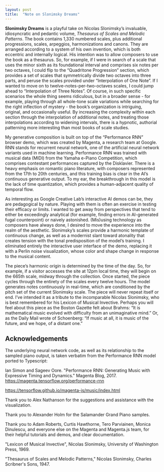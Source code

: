 ```yaml
---
layout: post
title:  "Note on Slonimsky Dreams"
---
```


**Slonimsky Dreams** is a playful take on Nicolas Slonimsky’s invaluable, idiosyncratic and pedantic volume, *Thesaurus of Scales and Melodic Patterns*. The book contains 1,330 numbered scales, plus additional progressions, scales, arpeggios, harmonizations and canons. They are arranged according to a system of his own invention, which is both eccentric and internally logical. His intention was to allow composers  to use the book as a thesaurus. So, for example, if I were in search of a scale that uses the minor sixth as its foundational interval and comprises six notes per two octaves, I could flip to the “Quadritone Progression” section, which provides a set of scales that symmetrically divide two octaves into three parts, and peruse the scales provided under “Interpolation of One Note”. If I wanted to move on to twelve-notes-per-two-octaves scales, I could jump ahead to “Interpolation of Three Notes”. Of course, in such specific scenarios the whole thing seems ridiculous, but in a broader sense - for example, playing through all whole-tone scale variations while searching for the right inflection of mystery - the book’s organization is intriguing, original, and occasionally useful. By increasing the complexity within each section through the interpolation of additional notes, and treating those interpolations according to widening intervals, there is a hypnotic, authorial patterning more interesting than most books of scale studies.

My generative composition is built on top of the “Performance RNN” browser demo, which was created by Magenta, a research team at Google. RNN stands for recurrent neural network, one of the artificial neural network variants used in machine learning. Performance RNN was trained with musical data (MIDI) from the Yamaha e-Piano Competition, which comprises contestant performances captured by the Disklavier. There is a heavy emphasis on romantic piano literature, with composers represented from the 17th to 20th centuries, and this training bias is clear in the AI’s continuous generative output. To my ear, the breakthrough in this model is the lack of time quantization, which provides a human-adjacent quality of temporal flow.

As interesting as Google Creative Lab’s interactive AI demos can be, they are pedagogical by nature. Playing with them is often an exercise in testing their efficacy or limits. I wanted to get away from perspectives that tend to either be exceedingly analytical (for example, finding errors in AI-generated fugal counterpoint) or naively astonished. (Mis)using technology as composers have always done, I desired to move the experience into the realm of the aesthetic. Slonimsky’s scales provide a harmonic template of continuous change, as well as a modernist slant toward atonality that creates tension with the tonal predisposition of the model’s training. I eliminated entirely the interactive user interface of the demo, replacing it with a Perlin noise visualization, whose color and shape change in response to the musical content.

The piece’s harmonic origin is determined by the time of the day. So, for example, if a visitor accesses the site at 12pm local time, they will begin on the 665th scale, midway through the collection. Once started, the piece cycles through the entirety of the scales every twelve hours. The model generates notes continuously in real-time, which are conditioned by the pitch set of the current Slonimsky scale. The piece will never repeat itself or end. I’ve intended it as a tribute to the incomparable Nicolas Slonimsky, who is best remembered for his Lexicon of Musical Invective. Perhaps you will feel about this piece as the Boston Gazette felt about Brahms: “It is mathematical music evolved with difficulty from an unimaginative mind.” Or, as the Daily Mail wrote of Schoenberg: “If music at all, it is music of the future, and we hope, of a distant one.”



## Acknowledgements

The underlying neural network code, as well as its relationship to the sampled piano output, is taken verbatim from the Performance RNN model ported to Typescript:

Ian Simon and Sageev Oore. "Performance RNN: Generating Music with
Expressive Timing and Dynamics." Magenta Blog, 2017. https://magenta.tensorflow.org/performance-rnn

https://tensorflow.github.io/magenta-js/music/index.html

Thank you to Alex Nathanson for the suggestions and assistance with the visualization.

Thank you to Alexander Holm for the Salamander Grand Piano samples.

Thank you to Adam Roberts, Curtis Hawthorne, Tero Parviainen, Monica Dinulescu, and everyone else on the Magenta and Magenta.js team, for their helpful tutorials and demos, and clear documentation.

"Lexicon of Musical Invective", Nicolas Slonimsky, University of Washington Press, 1969.

"Thesaurus of Scales and Melodic Patterns," Nicolas Slonimsky, Charles Scribner's Sons, 1947.
